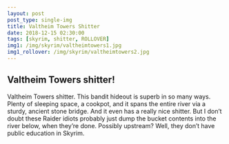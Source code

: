 ```yaml
---
layout: post
post_type: single-img
title: Valtheim Towers Shitter
date: 2018-12-15 02:30:00
tags: [skyrim, shitter, ROLLOVER]
img1: /img/skyrim/valtheimtowers1.jpg
img1_rollover: /img/skyrim/valtheimtowers2.jpg
---
```

## Valtheim Towers shitter!

Valtheim Towers shitter. This bandit hideout is superb in so many ways. Plenty of sleeping space, a cookpot, and it spans the entire river via a sturdy, ancient stone bridge. And it even has a really nice shitter. But I don’t doubt these Raider idiots probably just dump the bucket contents into the river below, when they’re done. Possibly upstream? Well, they don’t have public education in Skyrim.
